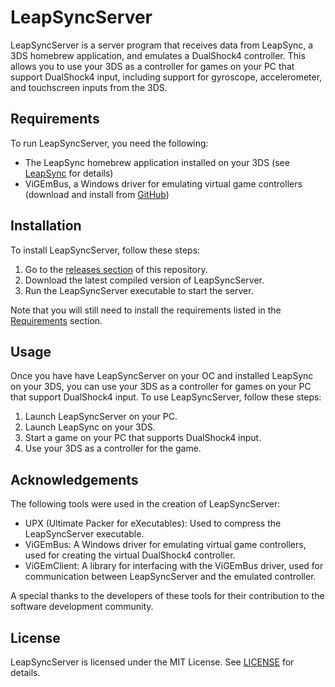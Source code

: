 # LeapSyncServer

LeapSyncServer is a server program that receives data from LeapSync, a 3DS homebrew application, and emulates a DualShock4 controller. This allows you to use your 3DS as a controller for games on your PC that support DualShock4 input, including support for gyroscope, accelerometer, and touchscreen inputs from the 3DS.

## Requirements

To run LeapSyncServer, you need the following:

- The LeapSync homebrew application installed on your 3DS (see [LeapSync](https://github.com/Smoked-Fish/LeapSync) for details)
- ViGEmBus, a Windows driver for emulating virtual game controllers (download and install from [GitHub](https://github.com/ViGEm/ViGEmBus/releases))

## Installation

To install LeapSyncServer, follow these steps:

1. Go to the [releases section](https://github.com/Smoked-Fish/LeapSyncServer/releases) of this repository.
2. Download the latest compiled version of LeapSyncServer.
3. Run the LeapSyncServer executable to start the server.

Note that you will still need to install the requirements listed in the [Requirements](#requirements) section.

## Usage

Once you have have LeapSyncServer on your OC and installed LeapSync on your 3DS, you can use your 3DS as a controller for games on your PC that support DualShock4 input. To use LeapSyncServer, follow these steps:

1. Launch LeapSyncServer on your PC.
2. Launch LeapSync on your 3DS.
4. Start a game on your PC that supports DualShock4 input.
5. Use your 3DS as a controller for the game.

## Acknowledgements

The following tools were used in the creation of LeapSyncServer:

- UPX (Ultimate Packer for eXecutables): Used to compress the LeapSyncServer executable.
- ViGEmBus: A Windows driver for emulating virtual game controllers, used for creating the virtual DualShock4 controller.
- ViGEmClient: A library for interfacing with the ViGEmBus driver, used for communication between LeapSyncServer and the emulated controller.

A special thanks to the developers of these tools for their contribution to the software development community.

## License

LeapSyncServer is licensed under the MIT License. See [LICENSE](LICENSE) for details.
